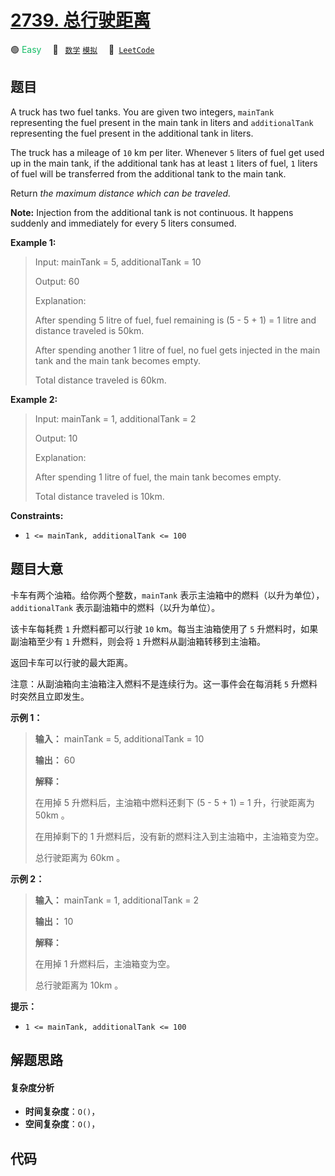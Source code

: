 # [2739. 总行驶距离](https://leetcode.com/problems/total-distance-traveled)

🟢 <font color=#15bd66>Easy</font>&emsp; 🔖&ensp; [`数学`](/leetcode/outline/tag/math.md) [`模拟`](/leetcode/outline/tag/simulation.md)&emsp; 🔗&ensp;[`LeetCode`](https://leetcode.com/problems/total-distance-traveled)

## 题目

A truck has two fuel tanks. You are given two integers, `mainTank`
representing the fuel present in the main tank in liters and `additionalTank`
representing the fuel present in the additional tank in liters.

The truck has a mileage of `10` km per liter. Whenever `5` liters of fuel get
used up in the main tank, if the additional tank has at least `1` liters of
fuel, `1` liters of fuel will be transferred from the additional tank to the
main tank.

Return _the maximum distance which can be traveled._

**Note:** Injection from the additional tank is not continuous. It happens
suddenly and immediately for every 5 liters consumed.



**Example 1:**

> Input: mainTank = 5, additionalTank = 10
> 
> Output: 60
> 
> Explanation: 
> 
> After spending 5 litre of fuel, fuel remaining is (5 - 5 + 1) = 1 litre and distance traveled is 50km.
> 
> After spending another 1 litre of fuel, no fuel gets injected in the main tank and the main tank becomes empty.
> 
> Total distance traveled is 60km.

**Example 2:**

> Input: mainTank = 1, additionalTank = 2
> 
> Output: 10
> 
> Explanation: 
> 
> After spending 1 litre of fuel, the main tank becomes empty.
> 
> Total distance traveled is 10km.
> 
> 

**Constraints:**

  * `1 <= mainTank, additionalTank <= 100`


## 题目大意

卡车有两个油箱。给你两个整数，`mainTank` 表示主油箱中的燃料（以升为单位），`additionalTank` 表示副油箱中的燃料（以升为单位）。

该卡车每耗费 `1` 升燃料都可以行驶 `10` km。每当主油箱使用了 `5` 升燃料时，如果副油箱至少有 `1` 升燃料，则会将 `1`
升燃料从副油箱转移到主油箱。

返回卡车可以行驶的最大距离。

注意：从副油箱向主油箱注入燃料不是连续行为。这一事件会在每消耗 `5` 升燃料时突然且立即发生。



**示例 1：**

> 
> 
> 
> 
> 
> **输入：** mainTank = 5, additionalTank = 10
> 
> **输出：** 60
> 
> **解释：**
> 
> 在用掉 5 升燃料后，主油箱中燃料还剩下 (5 - 5 + 1) = 1 升，行驶距离为 50km 。
> 
> 在用掉剩下的 1 升燃料后，没有新的燃料注入到主油箱中，主油箱变为空。
> 
> 总行驶距离为 60km 。
> 
> 

**示例 2：**

> 
> 
> 
> 
> 
> **输入：** mainTank = 1, additionalTank = 2
> 
> **输出：** 10
> 
> **解释：**
> 
> 在用掉 1 升燃料后，主油箱变为空。
> 
> 总行驶距离为 10km 。
> 
> 



**提示：**

  * `1 <= mainTank, additionalTank <= 100`


## 解题思路

#### 复杂度分析

- **时间复杂度**：`O()`，
- **空间复杂度**：`O()`，

## 代码

```javascript

```